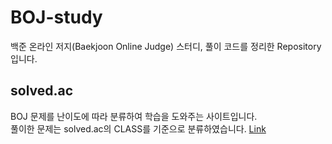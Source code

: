 # BOJ-study
백준 온라인 저지(Baekjoon Online Judge) 스터디, 풀이 코드를 정리한 Repository입니다.

## solved.ac  
BOJ 문제를 난이도에 따라 분류하여 학습을 도와주는 사이트입니다.  
풀이한 문제는 solved.ac의 CLASS를 기준으로 분류하였습니다. [Link](https://solved.ac/class/)
